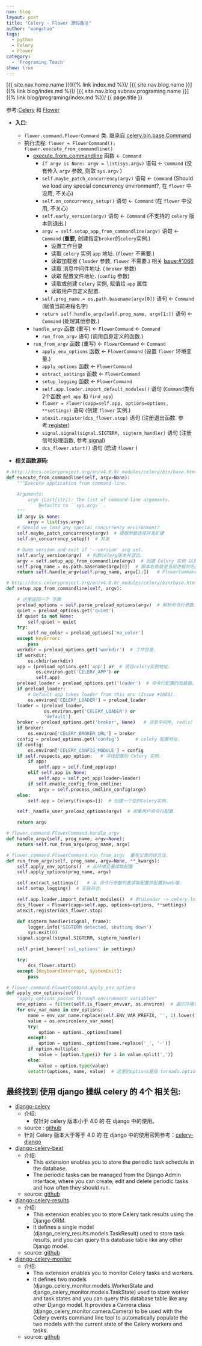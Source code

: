 ```yaml
---
nav: blog
layout: post
title: "Celery - Flower 源码备注"
author: "wangchao"
tags:
  - python
  - Celery
  - Flower
category:
  - 'Programing Teach'
show: true
---
```


[{{ site.nav.home.name }}]({% link index.md %})/
[{{ site.nav.blog.name }}]({% link blog/index.md %})/
[{{ site.nav.blog.subnav.programing.name }}]({% link blog/programing/index.md %})/
{{ page.title }}

参考:[Celery](http://celery.readthedocs.io/en/latest/index.html) 和 [Flower](http://flower.readthedocs.io/en/latest/index.html?highlight=source#)

- **入口**:
	- `flower.command.FlowerCommand` 类. 继承自 [celery.bin.base.Command](http://celery.readthedocs.io/en/latest/_modules/celery/bin/base.html#Command)
	- 执行流程: `flower = FlowerCommand(); flower.execute_from_commandline()`
		- [execute_from_commandline](http://celery.readthedocs.io/en/latest/_modules/celery/bin/base.html#Command.execute_from_commandline) 函数 <- `Command`
			- `if argv is None: argv = list(sys.argv)` 语句 <- `Command` (没有传入 `argv` 参数, 则取 `sys.argv` )
			- `self.maybe_patch_concurrency(argv)`  语句 <- `Command`  (Should we load any special concurrency environment?, 在 `flower` 中没用, 不关心)
			- `self.on_concurrency_setup()` 语句 <- `Command` (在 `flower` 中没用, 不关心)
			- `self.early_version(argv)` 语句 <- `Command` (不支持的 `celery` 版本则退出.)
			- `argv = self.setup_app_from_commandline(argv)` 语句 <- `Command` (**重要**, 创建指定`broker`的`celery`实例.)
                - 设置工作目录
                - 读取 `celery` 实例 `app` 地址.  (`flower` 不需要.)
                - 读取加载器 ( `loader` 参数, `flower` 不需要.) 相关 [Issue:#1066](https://github.com/celery/celery/issues/1066)
                - 读取 消息中间件地址. ( `broker` 参数)
                - 读取 配置文件地址. (`config` 参数)
                - 读取或创建 `Celery` 实例, 赋值给 `app` 属性
                - 读取用户自定义配置.
			- `self.prog_name = os.path.basename(argv[0])` 语句 <- `Command`  (赋值当前进程名字)
			- `return self.handle_argv(self.prog_name, argv[1:])` 语句 <- `Command` (处理其他参数.)
		- `handle_argv` 函数 (重写) <- `FlowerCommand` <- `Command`
			- `run_from_argv` 语句 (调用自身定义的函数.)
		- `run_from_argv` 函数 (重写) <- `FlowerCommand` <- `Command`
			- `apply_env_options` 函数 <- `FlowerCommand`  (设置 `flower` 环境变量.)
			- `apply_options` 函数 <- `FlowerCommand`
			- `extract_settings` 函数 <- `FlowerCommand`
			- `setup_logging` 函数 <- `FlowerCommand`
			- `self.app.loader.import_default_modules()` 语句 (`Command`类有2个函数 `get_app` 和 `find_app`)
			- `flower = Flower(capp=self.app, options=options, **settings)` 语句 (创建 `flower` 实例.)
			- `atexit.register(dcs_flower.stop)` 语句 (注册退出函数. 参考:[register](http://python.usyiyi.cn/translate/python_352/library/atexit.html#atexit.register))
			- `signal.signal(signal.SIGTERM, sigterm_handler)` 语句 (注册信号处理函数, 参考:[signal](http://python.usyiyi.cn/documents/python_352/library/signal.html#signal.signal))
			- `dcs_flower.start()` 语句 (启动 `flower` )

- **相关函数源码:**

```python
# http://docs.celeryproject.org/en/v4.0.0/_modules/celery/bin/base.html#Command.execute_from_commandline
def execute_from_commandline(self, argv=None):
    """Execute application from command-line.

    Arguments:
        argv (List[str]): The list of command-line arguments.
            Defaults to ``sys.argv``.
    """
    if argv is None:
        argv = list(sys.argv)
    # Should we load any special concurrency environment?
    self.maybe_patch_concurrency(argv)  # 根据参数选择并发矿建
    self.on_concurrency_setup()  # 并发

    # Dump version and exit if '--version' arg set.
    self.early_version(argv)  # 判断celery版本并退出.
    argv = self.setup_app_from_commandline(argv)  # 创建 Celery 实例 以及 必要的环境变量设置.
    self.prog_name = os.path.basename(argv[0])  # 脚本名称就是当前进程的名称.
    return self.handle_argv(self.prog_name, argv[1:])   # FlowerCommand 实现了.

# http://docs.celeryproject.org/en/v4.0.0/_modules/celery/bin/base.html#Command.setup_app_from_commandline
def setup_app_from_commandline(self, argv):

    # 这里返回一个 字典
    preload_options = self.parse_preload_options(argv)  # 解析命令行参数. 过滤了 -h, --help 参数. 这里使用 argparse.ArgumentParser
    quiet = preload_options.get('quiet')
    if quiet is not None:
        self.quiet = quiet
    try:
        self.no_color = preload_options['no_color']
    except KeyError:
        pass
    workdir = preload_options.get('workdir')  # 工作目录.
    if workdir:
        os.chdir(workdir)
    app = (preload_options.get('app') or  # 项目celery实例地址.
           os.environ.get('CELERY_APP') or
           self.app)
    preload_loader = preload_options.get('loader')  # 命令行配置的加载器，比如 djcelery.loaders.DjangoLoader
    if preload_loader:
        # Default app takes loader from this env (Issue #1066).
        os.environ['CELERY_LOADER'] = preload_loader
    loader = (preload_loader,
              os.environ.get('CELERY_LOADER') or
              'default')
    broker = preload_options.get('broker', None)   # 消息中间件, redis? rabbit mq ?
    if broker:
        os.environ['CELERY_BROKER_URL'] = broker
    config = preload_options.get('config')      # celery 配置地址.
    if config:
        os.environ['CELERY_CONFIG_MODULE'] = config
    if self.respects_app_option:   # 寻找配置的 Celery 实例.
        if app:
            self.app = self.find_app(app)
        elif self.app is None:
            self.app = self.get_app(loader=loader)
        if self.enable_config_from_cmdline:
            argv = self.process_cmdline_config(argv)
    else:
        self.app = Celery(fixups=[])  # 创建一个空的Celery实例.

    self._handle_user_preload_options(argv)  # 收集用户命令行配置.

    return argv

# flower.command.FlowerCommand.handle_argv
def handle_argv(self, prog_name, argv=None):
    return self.run_from_argv(prog_name, argv)

# flower.command.FlowerCommand.run_from_argv  重写父类的该方法.
def run_from_argv(self, prog_name, argv=None, **_kwargs):
    self.apply_env_options()  # 从环境变量读取配置
    self.apply_options(prog_name, argv)

    self.extract_settings()   # 从 命令行参数列表读取配置并配置到web端.
    self.setup_logging()  # 安装日志.

    self.app.loader.import_default_modules()  # 默认Loader -> celery.loaders.app:AppLoader(celery.loaders.base.BaseLoader) , 加载 定义任务的 module
    dcs_flower = Flower(capp=self.app, options=options, **settings)
    atexit.register(dcs_flower.stop)

    def sigterm_handler(signal, frame):
        logger.info('SIGTERM detected, shutting down')
        sys.exit(0)
    signal.signal(signal.SIGTERM, sigterm_handler)

    self.print_banner('ssl_options' in settings)

    try:
        dcs_flower.start()
    except (KeyboardInterrupt, SystemExit):
        pass

# flower.command.FlowerCommand.apply_env_options
def apply_env_options(self):
    "apply options passed through environment variables"
    env_options = filter(self.is_flower_envvar, os.environ)  # 遍历环境变量并判断是否有flower环境变量.
    for env_var_name in env_options:
        name = env_var_name.replace(self.ENV_VAR_PREFIX, '', 1).lower()
        value = os.environ[env_var_name]
        try:
            option = options._options[name]
        except:
            option = options._options[name.replace('_', '-')]
        if option.multiple:
            value = [option.type(i) for i in value.split(',')]
        else:
            value = option.type(value)
        setattr(options, name, value)  # 这里的options是指 tornado.options.options
```

## 最终找到 使用 django 操纵 celery 的 4个 相关包:

- [django-celery](https://pypi.python.org/pypi/django-celery)
    - 介绍:
        - 仅针对 celery 版本小于 4.0 的 在 django 中的使用。
    - source : [github](https://github.com/celery/django-celery)
    - 针对 Celery 版本大于等于 4.0 的 在 django 中的使用官网参考：[celery-django](http://docs.celeryproject.org/en/latest/django/)
- [django-celery-beat](https://pypi.python.org/pypi/django_celery_beat)
    - 介绍:
        - This extension enables you to store the periodic task schedule in the database.
        - The periodic tasks can be managed from the Django Admin interface, where you can create, edit and delete periodic tasks and how often they should run.
    - source: [github](http://github.com/celery/django-celery-beat)
- [django-celery-results](https://pypi.python.org/pypi/django_celery_results)
    - 介绍:
        - This extension enables you to store Celery task results using the Django ORM.
        - It defines a single model (django_celery_results.models.TaskResult) used to store task results, and you can query this database table like any other Django model.
    - source: [github](http://github.com/celery/django-celery-results)
- [django-celery-monitor](https://pypi.python.org/pypi/django_celery_monitor)
    - 介绍:
        - This extension enables you to monitor Celery tasks and workers.
        - It defines two models (django_celery_monitor.models.WorkerState and django_celery_monitor.models.TaskState) used to store worker and task states and you can query this database table like any other Django model. It provides a Camera class (django_celery_monitor.camera.Camera) to be used with the Celery events command line tool to automatically populate the two models with the current state of the Celery workers and tasks.
    - source: [github](https://github.com/jezdez/django-celery-monitor)
